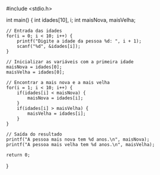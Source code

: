 #include <stdio.h>

int main() {
    int idades[10], i;
    int maisNova, maisVelha;

    // Entrada das idades
    for(i = 0; i < 10; i++) {
        printf("Digite a idade da pessoa %d: ", i + 1);
        scanf("%d", &idades[i]);
    }

    // Inicializar as variáveis com a primeira idade
    maisNova = idades[0];
    maisVelha = idades[0];

    // Encontrar a mais nova e a mais velha
    for(i = 1; i < 10; i++) {
        if(idades[i] < maisNova) {
            maisNova = idades[i];
        }
        if(idades[i] > maisVelha) {
            maisVelha = idades[i];
        }
    }

    // Saída do resultado
    printf("A pessoa mais nova tem %d anos.\n", maisNova);
    printf("A pessoa mais velha tem %d anos.\n", maisVelha);

    return 0;
}
